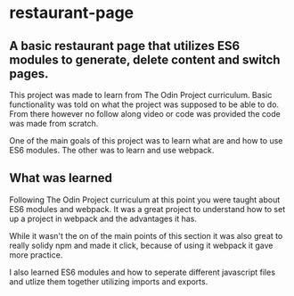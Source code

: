 # restaurant-page

## A basic restaurant page that utilizes ES6 modules to generate, delete content and switch pages.

This project was made to learn from The Odin Project curriculum. Basic functionality was told on what the project was supposed to be able to do. From there however no follow along video or code was provided the code was made from scratch.

One of the main goals of this project was to learn what are and how to use ES6 modules. The other was to learn and use webpack.

## What was learned

Following The Odin Project curriculum at this point you were taught about ES6 modules and webpack. It was a great project to understand how to set up a project in webpack and the advantages it has.

While it wasn't the on of the main points of this section it was also great to really solidy npm and made it click, because of using it webpack it gave more practice.

I also learned ES6 modules and how to seperate different javascript files and utlize them together utilizing imports and exports.
